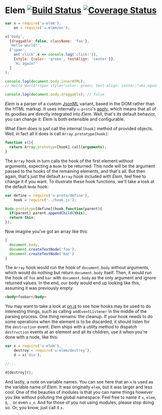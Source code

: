 # Elem [![Build Status][travis-img]][travis-url] [![Coverage Status][cover-img]][cover-url]

```javascript
var x = require('u-elem'),
    on = require('u-elem/on');

x('body',
  {draggable: false, className: 'foo'},
  'Hello world!',
  ['span',
    on('click',e => console.log('click!')),
    {style: {color: 'green', textAlign: 'center'}},
    'Hi again!'
  ]
);

console.log(document.body.innerHTML);
// Hello world!<span style="color: green; text-align: center;">Hi again!</span>

console.log(document.body.draggable); // false
```

*Elem* is a parser of a custom [JsonML](http://www.jsonml.org/) variant, based in the DOM rather than the HTML markup. It uses internally `u-proto`'s [apply](https://www.npmjs.com/package/u-proto), which means that all of its goodies are directly integrated into *Elem*. Well, that's its default behavior, you can change it: *Elem* is both extensible and configurable.

What *Elem* does is just call the internal `[hook]` method of provided objects. Well, in fact all it does is call `Array.prototype[hook]`:

```javascript
function x(){
  return Array.prototype[hook].call(arguments);
}
```

The `Array` hook in turn calls the hook of the first element without arguments, expecting a `Node` to be returned. This node will be the argument passed to the hooks of the remaining elements, and that's all. But then again, that's just the default `Array` hook included with *Elem*, feel free to change it if you want. To illustrate these hook functions, we'll take a look at the default `Node` hook:

```javascript
var define = require('u-proto/define'),
    hook = require('../hook.js');

Node.prototype[define](hook,function(parent){
  if(parent) parent.appendChild(this);
  return this;
});
```

Now imagine you've got an array like this:

```javascript
[
  document.body,
  document.createTextNode('foo'),
  document.createTextNode('bar')
]
```

The `Array` hook would run the hook of `document.body` without arguments, which would do nothing but return `document.body` itself. Then, it would run the hook of `foo` and `bar` with `document.body` as the only argument and ignore returned values. In the end, our body would end up looking like this, assuming it was previously empty:

```html
<body>foobar</body>
```

You may want to take a look at [on.js](on.js) to see how hooks may be used to do interesting things, such as calling `addEventListener` in the middle of the parsing process. One thing remains: the cleanup. If your hook needs to do some operations when the element is to be discarded, it should listen for the `destruction` event. *Elem* ships with a utility method to dispatch `destruction` events at an element and all its children, use it when you're done with a node, like this:

```javascript
var x = require('u-elem'),
    destroy = require('u-elem/destroy'),
    d = x('div');

//...

d[destroy]();
```

And lastly, a note on variable names. You can see here that an `x` is used as the variable name of *Elem*. It was originally `elem`, but it was larger and less cool. One of the beauties of modules is that you can name things however you like without polluting the global namespace. Feel free to name it `x`, `elem`, `$`, `_` or even `ಠ_ಠ`. And for those of you not using modules, please stop doing so. Or, you know, just call it `x`.

[travis-img]: https://travis-ci.org/manvalls/u-elem.svg?branch=master
[travis-url]: https://travis-ci.org/manvalls/u-elem
[cover-img]: https://coveralls.io/repos/manvalls/u-elem/badge.svg?branch=master&service=github
[cover-url]: https://coveralls.io/github/manvalls/u-elem?branch=master
